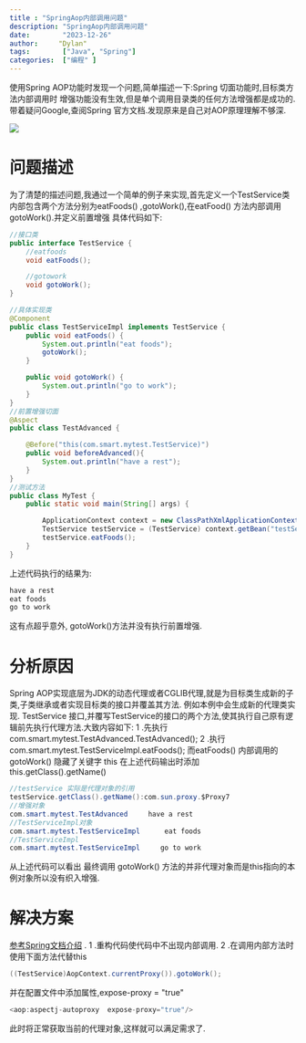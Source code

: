```yaml
---
title : "SpringAop内部调用问题"
description: "SpringAop内部调用问题"
date:        "2023-12-26"
author:     "Dylan" 
tags:        ["Java", "Spring"]
categories:  ["编程" ]
---
```

使用Spring AOP功能时发现一个问题,简单描述一下:Spring 切面功能时,目标类方法内部调用时 增强功能没有生效,但是单个调用目录类的任何方法增强都是成功的.带着疑问Google,查阅Spring 官方文档.发现原来是自己对AOP原理理解不够深.
<!--more-->
![](/post_images/188-trunklog-stock.jpg)

# 问题描述

为了清楚的描述问题,我通过一个简单的例子来实现,首先定义一个TestService类内部包含两个方法分别为eatFoods() ,gotoWork(),在eatFood() 方法内部调用 gotoWork().并定义前置增强 具体代码如下:
```java
//接口类
public interface TestService {
    //eatfoods
    void eatFoods();

    //gotowork
    void gotoWork();
}

//具体实现类
@Component
public class TestServiceImpl implements TestService {
    public void eatFoods() {
        System.out.println("eat foods");
        gotoWork();
    }

    public void gotoWork() {
        System.out.println("go to work");
    }
}
//前置增强切面
@Aspect
public class TestAdvanced {

    @Before("this(com.smart.mytest.TestService)")
    public void beforeAdvanced(){
        System.out.println("have a rest");
    }
}
//测试方法
public class MyTest {
    public static void main(String[] args) {

        ApplicationContext context = new ClassPathXmlApplicationContext("com/smart/mytest/mytest.xml");
        TestService testService = (TestService) context.getBean("testService");
        testService.eatFoods();
    }
}

```
上述代码执行的结果为:
```java
have a rest
eat foods
go to work
```
这有点超乎意外, gotoWork()方法并没有执行前置增强.

# 分析原因

Spring AOP实现底层为JDK的动态代理或者CGLIB代理,就是为目标类生成新的子类,子类继承或者实现目标类的接口并覆盖其方法.
例如本例中会生成新的代理类实现.
TestService 接口,并覆写TestService的接口的两个方法,使其执行自己原有逻辑前先执行代理方法.大致内容如下:
1 .先执行	com.smart.mytest.TestAdvanced.TestAdvanced();
2 .执行 com.smart.mytest.TestServiceImpl.eatFoods();
而eatFoods() 内部调用的gotoWork() 隐藏了关键字 this
在上述代码输出时添加 this.getClass().getName()
```java
//testService 实际是代理对象的引用
testService.getClass().getName():com.sun.proxy.$Proxy7
//增强对象
com.smart.mytest.TestAdvanced     have a rest
//TestServiceImpl对象
com.smart.mytest.TestServiceImpl      eat foods
//TestServiceImpl
com.smart.mytest.TestServiceImpl     go to work
```
从上述代码可以看出 最终调用 gotoWork() 方法的并非代理对象而是this指向的本例对象所以没有织入增强.

# 解决方案

[参考Spring文档介绍](https://docs.spring.io/spring/docs/current/spring-framework-reference/core.html#aop-proxying) . 
1 .重构代码使代码中不出现内部调用.
2 .在调用内部方法时使用下面方法代替this
```java
((TestService)AopContext.currentProxy()).gotoWork();
```
并在配置文件中添加属性,expose-proxy = "true"
```java
<aop:aspectj-autoproxy  expose-proxy="true"/>
```
此时将正常获取当前的代理对象,这样就可以满足需求了.